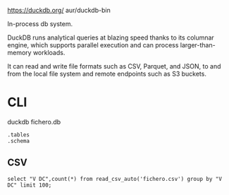 <https://duckdb.org/>
aur/duckdb-bin

In-process db system.

DuckDB runs analytical queries at blazing speed thanks to its columnar engine, which supports parallel execution and can process larger-than-memory workloads.

It can read and write file formats such as CSV, Parquet, and JSON, to and from the local file system and remote endpoints such as S3 buckets.

# CLI

duckdb fichero.db

```
.tables
.schema
```

## CSV

```
select "V DC",count(*) from read_csv_auto('fichero.csv') group by "V DC" limit 100;
```
